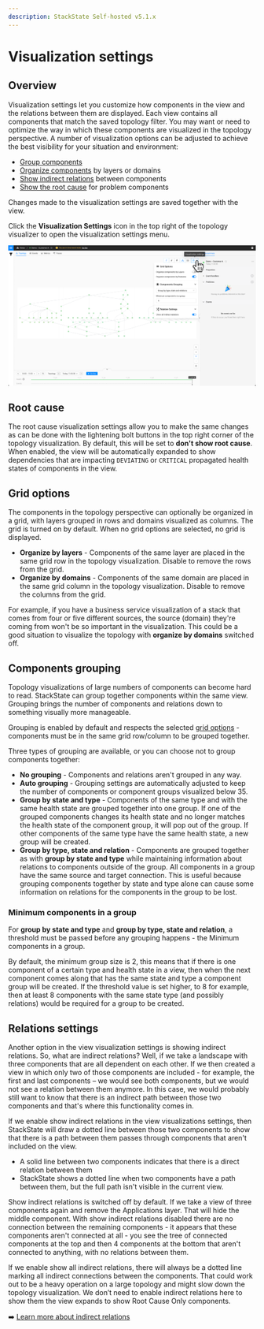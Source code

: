```yaml
---
description: StackState Self-hosted v5.1.x 
---
```


# Visualization settings

## Overview

Visualization settings let you customize how components in the view and the relations between them are displayed. Each view contains all components that match the saved topology filter. You may want or need to optimize the way in which these components are visualized in the topology perspective. A number of visualization options can be adjusted to achieve the best visibility for your situation and environment:

* [Group components](visualization_settings.md#components-grouping)
* [Organize components](visualization_settings.md#grid-options) by layers or domains
* [Show indirect relations](visualization_settings.md#relations-settings) between components
* [Show the root cause](visualization_settings.md#root-cause) for problem components

Changes made to the visualization settings are saved together with the view.

Click the **Visualization Settings** icon in the top right of the topology visualizer to open the visualization settings menu. 

![Visualization settings menu](.gitbook/assets/v52_visualization_settings.png)

## Root cause

The root cause visualization settings allow you to make the same changes as can be done with the lightening bolt buttons in the top right corner of the topology visualization. By default, this will be set to **don't show root cause**. When enabled, the view will be automatically expanded to show dependencies that are impacting `DEVIATING` or `CRITICAL` propagated health states of components in the view.

## Grid options

The components in the topology perspective can optionally be organized in a grid, with layers grouped in rows and domains visualized as columns. The grid is turned on by default. When no grid options are selected, no grid is displayed.

* **Organize by layers** - Components of the same layer are placed in the same grid row in the topology visualization. Disable to remove the rows from the grid.
* **Organize by domains** - Components of the same domain are placed in the same grid column in the topology visualization. Disable to remove the columns from the grid.

For example, if you have a business service visualization of a stack that comes from four or five different sources, the source \(domain\) they're coming from won't be so important in the visualization. This could be a good situation to visualize the topology with **organize by domains** switched off.

## Components grouping

Topology visualizations of large numbers of components can become hard to read. StackState can group together components within the same view. Grouping brings the number of components and relations down to something visually more manageable.

Grouping is enabled by default and respects the selected [grid options](visualization_settings.md#grid-options) - components must be in the same grid row/column to be grouped together.

Three types of grouping are available, or you can choose not to group components together:

* **No grouping** - Components and relations aren't grouped in any way.
* **Auto grouping** - Grouping settings are automatically adjusted to keep the number of components or component groups visualized below 35.
* **Group by state and type** - Components of the same type and with the same health state are grouped together into one group. If one of the grouped components changes its health state and no longer matches the health state of the component group, it will pop out of the group. If other components of the same type have the same health state, a new group will be created.
* **Group by type, state and relation** - Components are grouped together as with **group by state and type** while maintaining information about relations to components outside of the group. All components in a group have the same source and target connection. This is useful because grouping components together by state and type alone can cause some information on relations for the components in the group to be lost.

### Minimum components in a group 

For **group by state and type** and **group by type, state and relation**, a threshold must be passed before any grouping happens - the Minimum components in a group. 

By default, the minimum group size is 2, this means that if there is one component of a certain type and health state in a view, then when the next component comes along that has the same state and type a component group will be created. If the threshold value is set higher, to 8 for example, then at least 8 components with the same state type \(and possibly relations\) would be required for a group to be created.

## Relations settings

Another option in the view visualization settings is showing indirect relations. So, what are indirect relations? Well, if we take a landscape with three components that are all dependent on each other. If we then created a view in which only two of those components are included - for example, the first and last components – we would see both components, but we would not see a relation between them anymore. In this case, we would probably still want to know that there is an indirect path between those two components and that's where this functionality comes in.

If we enable show indirect relations in the view visualizations settings, then StackState will draw a dotted line between those two components to show that there is a path between them passes through components that aren't included on the view.

* A solid line between two components indicates that there is a direct relation between them 
* StackState shows a dotted line when two components have a path between them, but the full path isn't visible in the current view.

Show indirect relations is switched off by default. If we take a view of three components again and remove the Applications layer. That will hide the middle component. With show indirect relations disabled there are no connection between the remaining components - it appears that these components aren't connected at all - you see the tree of connected components at the top and then 4 components at the bottom that aren't connected to anything, with no relations between them.

If we enable show all indirect relations, there will always be a dotted line marking all indirect connections between the components. That could work out to be a heavy operation on a large topology and might slow down the topology visualization. We don’t need to enable indirect relations here to show them the view expands to show Root Cause Only components.

➡️ [Learn more about indirect relations](/use/concepts/relations.md#relation-types)